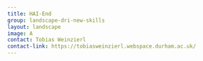 ```yaml
---
title: HAI‑End
group: landscape-dri-new-skills
layout: landscape
image: A
contact: Tobias Weinzierl
contact-link: https://tobiasweinzierl.webspace.durham.ac.uk/
---
```

